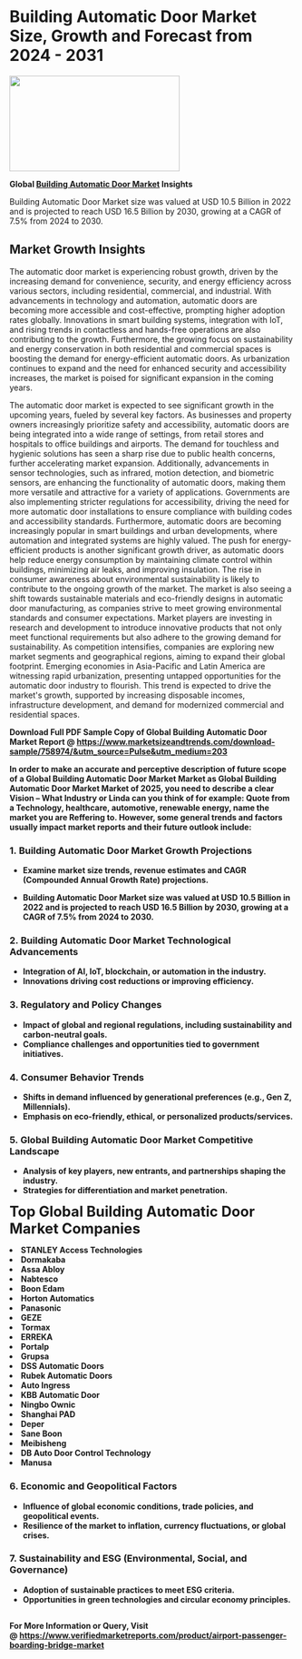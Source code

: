 <H1>Building Automatic Door Market Size, Growth and Forecast from 2024 - 2031</H1><img class="aligncenter size-medium wp-image-584254" src="https://thirdeyenews.in/wp-content/uploads/2024/09/Global-Market-Research-300x168.jpeg" alt="" width="300" height="168" /><p><strong>Global&nbsp;<a href="https://www.marketsizeandtrends.com/download-sample/758974/&amp;utm_source=Pulse&amp;utm_medium=203">Building Automatic Door Market</a> Insights</strong></p><p>Building Automatic Door Market size was valued at USD 10.5 Billion in 2022 and is projected to reach USD 16.5 Billion by 2030, growing at a CAGR of 7.5% from 2024 to 2030.</p><p><h2>Market Growth Insights</h2> <p>The automatic door market is experiencing robust growth, driven by the increasing demand for convenience, security, and energy efficiency across various sectors, including residential, commercial, and industrial. With advancements in technology and automation, automatic doors are becoming more accessible and cost-effective, prompting higher adoption rates globally. Innovations in smart building systems, integration with IoT, and rising trends in contactless and hands-free operations are also contributing to the growth. Furthermore, the growing focus on sustainability and energy conservation in both residential and commercial spaces is boosting the demand for energy-efficient automatic doors. As urbanization continues to expand and the need for enhanced security and accessibility increases, the market is poised for significant expansion in the coming years.</p> <p><strong></strong></p> <p>The automatic door market is expected to see significant growth in the upcoming years, fueled by several key factors. As businesses and property owners increasingly prioritize safety and accessibility, automatic doors are being integrated into a wide range of settings, from retail stores and hospitals to office buildings and airports. The demand for touchless and hygienic solutions has seen a sharp rise due to public health concerns, further accelerating market expansion. Additionally, advancements in sensor technologies, such as infrared, motion detection, and biometric sensors, are enhancing the functionality of automatic doors, making them more versatile and attractive for a variety of applications. Governments are also implementing stricter regulations for accessibility, driving the need for more automatic door installations to ensure compliance with building codes and accessibility standards. Furthermore, automatic doors are becoming increasingly popular in smart buildings and urban developments, where automation and integrated systems are highly valued. The push for energy-efficient products is another significant growth driver, as automatic doors help reduce energy consumption by maintaining climate control within buildings, minimizing air leaks, and improving insulation. The rise in consumer awareness about environmental sustainability is likely to contribute to the ongoing growth of the market. The market is also seeing a shift towards sustainable materials and eco-friendly designs in automatic door manufacturing, as companies strive to meet growing environmental standards and consumer expectations. Market players are investing in research and development to introduce innovative products that not only meet functional requirements but also adhere to the growing demand for sustainability. As competition intensifies, companies are exploring new market segments and geographical regions, aiming to expand their global footprint. Emerging economies in Asia-Pacific and Latin America are witnessing rapid urbanization, presenting untapped opportunities for the automatic door industry to flourish. This trend is expected to drive the market's growth, supported by increasing disposable incomes, infrastructure development, and demand for modernized commercial and residential spaces. <p><strong></p><p><span class=""><strong>Download Full PDF Sample Copy of Global Building Automatic Door Market Report</strong> @ <a href="https://www.marketsizeandtrends.com/download-sample/758974/&amp;utm_source=Pulse&amp;utm_medium=203" target="_blank">https://www.marketsizeandtrends.com/download-sample/758974/&amp;utm_source=Pulse&amp;utm_medium=203</a></span></p><p>In order to make an accurate and perceptive description of future scope of a Global&nbsp;Building Automatic Door Market Market as Global&nbsp;Building Automatic Door Market Market of 2025, you need to describe a clear Vision &ndash; What Industry or Linda can you think of for example: Quote from a Technology, healthcare, automotive, renewable energy, name the market you are Reffering to. However, some general trends and factors usually impact market reports and their future outlook include:</p><h3>1.&nbsp;<strong>Building Automatic Door Market Growth Projections</strong></h3><ul><li>Examine market size trends, revenue estimates and CAGR (Compounded Annual Growth Rate) projections.</li><li><p>Building Automatic Door Market size was valued at USD 10.5 Billion in 2022 and is projected to reach USD 16.5 Billion by 2030, growing at a CAGR of 7.5% from 2024 to 2030.</p></li></ul><h3>2.&nbsp;<strong>Building Automatic Door Market Technological Advancements</strong></h3><ul><li>Integration of AI, IoT, blockchain, or automation in the industry.</li><li>Innovations driving cost reductions or improving efficiency.</li></ul><h3>3.&nbsp;<strong>Regulatory and Policy Changes</strong></h3><ul><li>Impact of global and regional regulations, including sustainability and carbon-neutral goals.</li><li>Compliance challenges and opportunities tied to government initiatives.</li></ul><h3>4.&nbsp;<strong>Consumer Behavior Trends</strong></h3><ul><li>Shifts in demand influenced by generational preferences (e.g., Gen Z, Millennials).</li><li>Emphasis on eco-friendly, ethical, or personalized products/services.</li></ul><h3>5.&nbsp;<strong>Global Building Automatic Door Market Competitive Landscape</strong></h3><ul><li>Analysis of key players, new entrants, and partnerships shaping the industry.</li><li>Strategies for differentiation and market penetration.</li></ul><p data-pm-slice="1 1 []"><span style="color: inherit; font-family: inherit; font-size: 25px;">Top Global Building Automatic Door Market Companies</span></p><div class="" data-test-id=""><p><li>STANLEY Access Technologies</li><li> Dormakaba</li><li> Assa Abloy</li><li> Nabtesco</li><li> Boon Edam</li><li> Horton Automatics</li><li> Panasonic</li><li> GEZE</li><li> Tormax</li><li> ERREKA</li><li> Portalp</li><li> Grupsa</li><li> DSS Automatic Doors</li><li> Rubek Automatic Doors</li><li> Auto Ingress</li><li> KBB Automatic Door</li><li> Ningbo Ownic</li><li> Shanghai PAD</li><li> Deper</li><li> Sane Boon</li><li> Meibisheng</li><li> DB Auto Door Control Technology</li><li> Manusa</li></p></div><h3>6.&nbsp;<strong>Economic and Geopolitical Factors</strong></h3><ul><li>Influence of global economic conditions, trade policies, and geopolitical events.</li><li>Resilience of the market to inflation, currency fluctuations, or global crises.</li></ul><h3>7.&nbsp;<strong>Sustainability and ESG (Environmental, Social, and Governance)</strong></h3><ul><li>Adoption of sustainable practices to meet ESG criteria.</li><li>Opportunities in green technologies and circular economy principles.</li></ul><h2><strong style="font-size: 14px;">For More Information or Query, Visit @&nbsp;</strong><a style="background-color: #ffffff; font-size: 14px;" href="https://www.marketsizeandtrends.com/report/building-automatic-door-market/" target="_blank">https://www.verifiedmarketreports.com/product/airport-passenger-boarding-bridge-market</a></h2>
